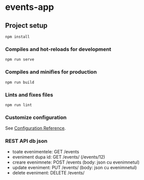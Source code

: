 # events-app

## Project setup
```
npm install
```

### Compiles and hot-reloads for development
```
npm run serve
```

### Compiles and minifies for production
```
npm run build
```

### Lints and fixes files
```
npm run lint
```

### Customize configuration
See [Configuration Reference](https://cli.vuejs.org/config/).

### REST API db json
- toate evenimentele: GET /events
- eveniment dupa id: GET /events/<id> (/events/12)
- creare evenimnete: POST /events (body: json cu evenimnetul)
- update eveniment: PUT /events/<id> (body: json cu evenimnetul)
- delete eveniment: DELETE /events/<id>